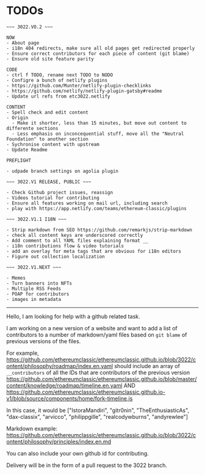 # TODOs

```
~~~ 3022.VO.2 ~~~

NOW
- About page
- i18n 404 redirects, make sure all old pages get redirected properly
- Ensure correct contributors for each piece of content (git blame)
- Ensure old site feature parity

CODE
- ctrl f TODO, rename next TODO to NODO
- Configre a bunch of netlify plugins
- https://github.com/Munter/netlify-plugin-checklinks
- https://github.com/netlify/netlify-plugin-gatsby#readme
- Update url refs from etc3022.netlify

CONTENT
- Spell check and edit content
- Origin
  - Make it shorter, less than 15 minutes, but move out content to differente sections
  - Less emphasis on inconcequential stuff, move all the "Neutral Foundation" to another section
- Sychronise content with upstream
- Update Readme

PREFLIGHT

- udpade branch settings on agolia plugin

~~~ 3022.V1 RELEASE, PUBLIC ~~~

- Check Github project issues, reassign
- Videos tutorial for contributing
- Ensure all features working on mail url, including search
- play with https://app.netlify.com/teams/ethereum-classic/plugins

~~~ 3022.V1.1 I18N ~~~

- Strip markdown from SEO https://github.com/remarkjs/strip-markdown
- check all content keys are underscored correctly
- Add comment to all YAML files explaining format __
- i18n contributions flow & video tutorials
- add an overlay for meta tags that are obvious for i18n editors
- Figure out collection localization

~~~ 3022.V1.NEXT ~~~

- Memes
- Turn banners into NFTs
- Multiple RSS Feeds
- POAP for contributors
- images in metadata
```

---

Hello, I am looking for help with a github related task.

I am working on a new version of a website and want to add a list of contributors to a number of markdown/yaml files based on `git blame` of previous versions of the files.

For example, https://github.com/ethereumclassic/ethereumclassic.github.io/blob/3022/content/philosophy/roadmap/index.en.yaml
should include an array of `__contributors` of all the IDs that are contributors of the previous version https://github.com/ethereumclassic/ethereumclassic.github.io/blob/master/content/knowledge/roadmap/timeline.en.yaml AND https://github.com/ethereumclassic/ethereumclassic.github.io-v1/blob/source/components/home/fork-timeline.js

In this case, it would be ["IstoraMandiri", "gitr0nin", "TheEnthusiasticAs", "dax-classix", "arvicco", "philippgille", "realcodywburns", "andyrewlee"]

Markdown example: https://github.com/ethereumclassic/ethereumclassic.github.io/blob/3022/content/philosophy/principles/index.en.md

You can also include your own github id for contributing.

Delivery will be in the form of a pull request to the 3022 branch.
